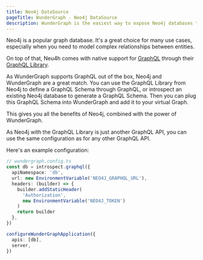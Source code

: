 ```yaml
---
title: Neo4j DataSource
pageTitle: WunderGraph - Neo4j DataSource
description: WunderGraph is the easiest way to expose Neo4j databases through GraphQL.
---
```


Neo4j is a popular graph database.
It's a great choice for many use cases,
especially when you need to model complex relationships between entities.

On top of that, Neu4h comes with native support for [GraphQL](https://neo4j.com/developer/graphql/)
through their [GraphQL Library](https://neo4j.com/docs/graphql-manual/current/).

As WunderGraph supports GraphQL out of the box,
Neo4j and WunderGraph are a great match.
You can use the GraphQL Library from Neo4j to define a GraphQL Schema through GraphQL,
or introspect an existing Neo4j database to generate a GraphQL Schema.
Then you can plug this GraphQL Schema into WunderGraph and add it to your virtual Graph.

This gives you all the benefits of Neo4j,
combined with the power of WunderGraph.

As Neo4j with the GraphQL Library is just another GraphQL API,
you can use the same configuration as for any other GraphQL API.

Here's an example configuration:

```typescript
// wundergraph.config.ts
const db = introspect.graphql({
  apiNamespace: 'db',
  url: new EnvironmentVariable('NEO4J_GRAPHQL_URL'),
  headers: (builder) => {
    builder.addStaticHeader(
      'Authorization',
      new EnvironmentVariable('NEO4J_TOKEN')
    )
    return builder
  },
})

configureWunderGraphApplication({
  apis: [db],
  server,
})
```
